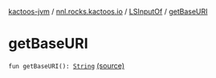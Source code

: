 [kactoos-jvm](../../index.md) / [nnl.rocks.kactoos.io](../index.md) / [LSInputOf](index.md) / [getBaseURI](./get-base-u-r-i.md)

# getBaseURI

`fun getBaseURI(): `[`String`](https://kotlinlang.org/api/latest/jvm/stdlib/kotlin/-string/index.html) [(source)](https://github.com/neonailol/kactoos/blob/master/kactoos-jvm/src/main/kotlin/nnl/rocks/kactoos/io/LSInputOf.kt#L90)